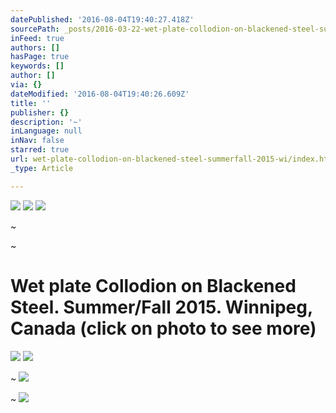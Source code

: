 ```yaml
---
datePublished: '2016-08-04T19:40:27.418Z'
sourcePath: _posts/2016-03-22-wet-plate-collodion-on-blackened-steel-summerfall-2015-wi.md
inFeed: true
authors: []
hasPage: true
keywords: []
author: []
via: {}
dateModified: '2016-08-04T19:40:26.609Z'
title: ''
publisher: {}
description: '~'
inLanguage: null
inNav: false
starred: true
url: wet-plate-collodion-on-blackened-steel-summerfall-2015-wi/index.html
_type: Article

---
```

![](https://the-grid-user-content.s3-us-west-2.amazonaws.com/78bd089a-2a30-44b2-bdb4-9591c2d95585.jpg)
![](https://imgflo.herokuapp.com/graph/vahj1ThiexotieMo/38c0bb593f327d88c61d46a4b4712eb7/croprotate.jpg?cropheight=7936&cropwidth=6301&degrees=0&input=https%3A%2F%2Fthe-grid-user-content.s3-us-west-2.amazonaws.com%2F72f07c39-e8b6-44e4-a01f-deb02e0bf42d.jpg&x=0&y=0)
![](https://s3-us-west-2.amazonaws.com/the-grid-img/p/098b3085daf359cdd0e3044d1c38daff405b7f65.jpg)

~

~

# Wet plate Collodion on Blackened Steel. Summer/Fall 2015\. Winnipeg, Canada (click on photo to see more)
![](https://s3-us-west-2.amazonaws.com/the-grid-img/p/459f84f4c968ebcc99fbd23cbb5939c9f8bf2fb7.jpg)
![](https://s3-us-west-2.amazonaws.com/the-grid-img/p/87fe33d9f183ee6c22da8c58b8d00961b499588f.jpg)

~
![](https://s3-us-west-2.amazonaws.com/the-grid-img/p/00533be0ca4973dd86b3c69c185f77c51e268f02.jpg)

~
![](https://the-grid-user-content.s3-us-west-2.amazonaws.com/8f680f20-3b9c-4579-b21b-3d4b7a8ed860.jpg)